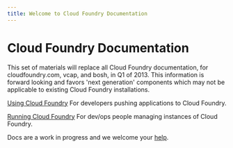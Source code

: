 ```yaml
---
title: Welcome to Cloud Foundry Documentation
---
```


Cloud Foundry Documentation
===========================

This set of materials will replace all Cloud Foundry documentation, for cloudfoundry.com, vcap, and bosh, in Q1 of 2013. This information is forward looking and favors 'next generation' components which may not be applicable to existing Cloud Foundry installations.

[Using Cloud Foundry](docs/using/index.html) For developers pushing applications to Cloud Foundry.

[Running Cloud Foundry](docs/running/index.html) For dev/ops people managing instances of Cloud Foundry.

Docs are a work in progress and we welcome your [help](http://github.com/cloudfoundry/docs).
